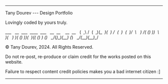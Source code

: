 ---------------------------------------------------------------------------------

Tany Dourev --- Design Portfolio

Lovingly coded by yours truly.

___   __  ___  ____  ___   __  __    __  __  
(  ,\ /  \(  ,)(_  _)(  _) /  \(  )  (  )/  \ 
 ) _/( () ))  \  )(   ) _)( () ))(__  )(( () )
(_)   \__/(_)\_)(__) (_)   \__/(____)(__)\__/

© Tany Dourev, 2024. All Rights Reserved.

Do not re-post, re-produce or claim credit for the works posted on this website.

Failure to respect content credit policies makes you a bad internet citizen :]

---------------------------------------------------------------------------------
